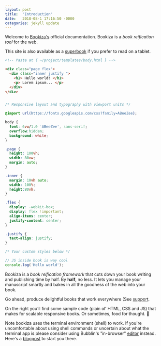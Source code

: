 ```yaml
---
layout: post
title:  "Introduction"
date:   2018-08-1 17:16:50 -0000
categories: jekyll update
---
```


Welcome to [Bookiza's](http://bookiza.io) official documentation. Bookiza is a *book reification tool* for the web. 

This site is also available as a [superbook](https://bubbl.in/cover/bookiza-framework-by-marvin-danig) if you prefer to read on a tablet.

```html
<!-- Paste at { ~/project/templates/body.html } -->

<div class="page flex">
  <div class="inner justify ">
    <h1> Hello world! </h1>
    <p> Lorem ipsum... </p>
  </div>
</div>  
```

```css

/* Responsive layout and typography with viewport units */

@import url(https://fonts.googleapis.com/css?family=ABeeZee);

body {
  font: 6vw/1.0 'ABeeZee', sans-serif;
  overflow:hidden;
  background: white;
}

.page {
  height: 100vh;
  width: 80vw;
  margin: auto;
}

.inner {
  margin: 10vh auto;
  width: 100%;
  height:80vh;
}

.flex {
  display: -webkit-box;
  display: flex !important;
  align-items: center;
  justify-content: center;
}

.justify {
  text-align: justify;
}

/* Your custom styles below */

```

```javascript
// JS inside book is way cool
console.log('Hello world');
```

Bookiza is a *book reification framework* that cuts down your book writing and publishing time by half. By **half**, no less. It lets you manage your manuscript smartly and bakes in all the goodness of the web into your book.

Go ahead, produce delightful books that work everywhere (See [support](https://bubbl.in).

On the right you’ll find some sample code (plain ol’ HTML, CSS and JS) that makes for scalable responsive books. Or sometimes, food for thought. &#x1f344;  

<aside class="notice">
  Note bookiza uses the terminal environment (shell) to work. If you're uncomfortable about using shell commands or uncertain about what the terminal app is please consider using Bubblin's "in-browser" <a href="https://bubbl.in/tools">editor</a> instead. Here's a <a href="https://marvindanig.wordpress.com/2016/03/17/how-to-write-a-superbook/">blogpost</a> to start you there.
</aside>